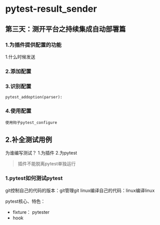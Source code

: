 # pytest-result_sender


## 第三天：测开平台之持续集成自动部署篇
### 1.为插件提供配置的功能
1.什么时候发送

### 2.添加配置

### 3.识别配置
```
pytest_addoption(parser):
```
### 4.使用配置
```
使用钩子pytest_configure
```
## 2.补全测试用例
为谁编写测试？
1.为插件
2.为pytest
> 插件不能脱离pytest单独运行

### 1.pytest如何测试pytest
git控制自己的代码的版本：git管理git
linux编译自己的代码：linux编译linux

pytest核心、特色：
- fixture： pytester
- hook